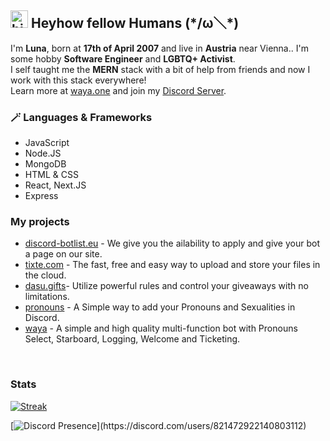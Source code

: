 ## <img src="https://user-images.githubusercontent.com/1303154/88677602-1635ba80-d120-11ea-84d8-d263ba5fc3c0.gif" width="28px" alt="hi"> **Heyhow fellow Humans** (\*/ω＼*)

I'm **Luna**, born at **17th of April 2007** and live in **Austria** near Vienna.. I'm some hobby **Software Engineer** and **LGBTQ+ Activist**. <br /> I self taught me the **MERN** stack with a bit of help from friends and now I work with this stack everywhere! <br />
Learn more at [waya.one](https://waya.one/) and join my [Discord Server](https://waya.one/go/discord).

### 🪄 Languages & Frameworks
* JavaScript
* Node.JS
* MongoDB
* HTML & CSS
* React, Next.JS
* Express


### My projects
- [discord-botlist.eu](https://discord-botlist.eu) - We give you the ailability to apply and give your bot a page on our site. <br />
- [tixte.com](https://discord.gg/cFZM3EJ3hS) - The fast, free and easy way to upload and store your files in the cloud. <br>
- [dasu.gifts](https://discord.com/oauth2/authorize?client_id=525748238255390721&permissions=322785&scope=bot%20applications.commands)- Utilize powerful rules and control your giveaways with no limitations. <br />
- [pronouns](https://prbs.waya.one) - A Simple way to add your Pronouns and Sexualities in Discord. <br />
- [waya](https://waya.one/go/topgg) - A simple and high quality multi-function bot with Pronouns Select, Starboard, Logging, Welcome and Ticketing. <br />
<br />

### Stats
[![Streak](https://github-readme-streak-stats.herokuapp.com/?user=luna-devv&hide_border=true&background=0D1117&currStreakLabel=FFFFFF&sideLabels=FFFFFF&currStreakNum=FFFFFF&dates=FFFFFF&sideNums=FFFFFF&fire=f04848&ring=f04848&stroke=FFFFFFFF)]()

[![Discord Presence](https://lanyard-profile-readme.vercel.app/api/821472922140803112?theme=dark&bg=0D1117&animated=true&idleMessage=Probably%20sleeping%20right%20now..)](https://discord.com/users/821472922140803112)
